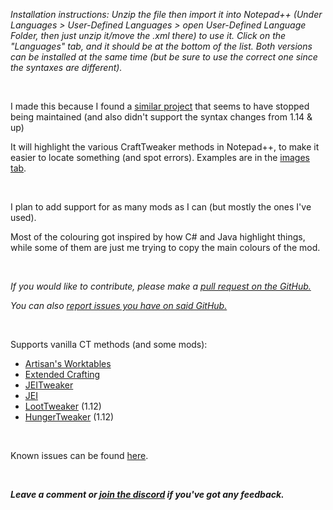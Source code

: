*Installation instructions: Unzip the file then import it into Notepad++ (Under Languages > User-Defined Languages > open User-Defined Language Folder, then just unzip it/move the .xml there) to use it. Click on the "Languages" tab, and it should be at the bottom of the list. Both versions can be installed at the same time (but be sure to use the correct one since the syntaxes are different).*

<br />

I made this because I found a [similar project](https://www.curseforge.com/minecraft/customization/zenscript-syntax-highlighter-for-notepad) that seems to have stopped being maintained (and also didn't support the syntax changes from 1.14 & up)

It will highlight the various CraftTweaker methods in Notepad++, to make it easier to locate something (and spot errors). Examples are in the [images tab](https://www.curseforge.com/minecraft/customization/zenscript-highlighter/screenshots).

<br />

I plan to add support for as many mods as I can (but mostly the ones I've used).

Most of the colouring got inspired by how C# and Java highlight things, while some of them are just me trying to copy the main colours of the mod.  

<br />

_If you would like to contribute, please make a [pull request on the GitHub.](https://github.com/vizthex123/zenscript-highlighter/pulls)_

_You can also [report issues you have on said GitHub.](https://github.com/vizthex123/zenscript-highlighter/issues)_

<br />

Supports vanilla CT methods (and some mods):

*   [Artisan's Worktables](https://www.curseforge.com/minecraft/mc-mods/artisan-worktables-1-16)
*   [Extended Crafting](https://www.curseforge.com/minecraft/mc-mods/extended-crafting)
*   [JEITweaker](https://www.curseforge.com/minecraft/mc-mods/jeitweaker)
*   [JEI](https://www.curseforge.com/minecraft/mc-mods/jei)
*   [LootTweaker](https://www.curseforge.com/minecraft/mc-mods/loottweaker) (1.12)
*   [HungerTweaker](https://www.curseforge.com/minecraft/mc-mods/hungertweaker) (1.12)

<br />

Known issues can be found [here](https://github.com/vizthex123/zenscript-highlighter/issues/1).

<br />

***Leave a comment or [join the discord](https://discord.com/invite/NtwzA6X) if you've got any feedback.***